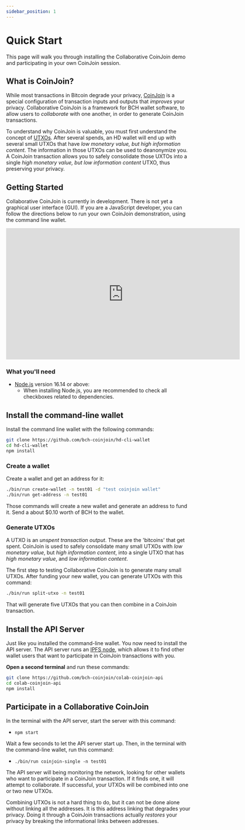 ```yaml
---
sidebar_position: 1
---
```


# Quick Start
This page will walk you through installing the Collaborative CoinJoin demo and participating in your own CoinJoin session.

## What is CoinJoin?

While most transactions in Bitcoin degrade your privacy, [CoinJoin](https://en.bitcoin.it/wiki/CoinJoin) is a special configuration of transaction inputs and outputs that *improves* your privacy. Collaborative CoinJoin is a framework for BCH wallet software, to allow users to *collaborate* with one another, in order to generate CoinJoin transactions.

To understand why CoinJoin is valuable, you must first understand the concept of [UTXOs](https://github.com/bitcoinbook/bitcoinbook/blob/develop/ch06.asciidoc#transaction-outputs-and-inputs). After several spends, an HD wallet will end up with several small UTXOs that have *low monetary value, but high information content*. The information in those UTXOs can be used to deanonymize you. A CoinJoin transaction allows you to safely consolidate those UXTOs into a single *high monetary value, but low information content* UTXO, thus preserving your privacy.

## Getting Started

Collaborative CoinJoin is currently in development. There is not yet a graphical user interface (GUI). If you are a JavaScript developer, you can follow the directions below to run your own CoinJoin demonstration, using the command line wallet.

<iframe width="639" height="359" src="https://www.youtube.com/embed/gJEeVWsZDDM" title="Collaborative CoinJoin Quick Start" frameborder="0" allow="accelerometer; autoplay; clipboard-write; encrypted-media; gyroscope; picture-in-picture; web-share" allowfullscreen></iframe>

### What you'll need

- [Node.js](https://nodejs.org/en/download/) version 16.14 or above:
  - When installing Node.js, you are recommended to check all checkboxes related to dependencies.

## Install the command-line wallet

Install the command line wallet with the following commands:

```bash
git clone https://github.com/bch-coinjoin/hd-cli-wallet
cd hd-cli-wallet
npm install
```

### Create a wallet

Create a wallet and get an address for it:

```bash
./bin/run create-wallet -n test01 -d "test coinjoin wallet"
./bin/run get-address -n test01
```

Those commands will create a new wallet and generate an address to fund it. Send a about $0.10 worth of BCH to the wallet.

### Generate UTXOs

A UTXO is an *unspent transaction output*. These are the 'bitcoins' that get spent. CoinJoin is used to safely consolidate many small UTXOs with *low monetary value*, but *high information content*, into a single UTXO that has *high monetary value*, and *low information content*.

The first step to testing Collaborative CoinJoin is to generate many small UTXOs. After funding your new wallet, you can generate UTXOs with this command:

```bash
./bin/run split-utxo -n test01
```

That will generate five UTXOs that you can then combine in a CoinJoin transaction.

## Install the API Server

Just like you installed the command-line wallet. You now need to install the API server. The API server runs an [IPFS node](https://ipfs.io), which allows it to find other wallet users that want to participate in CoinJoin transactions with you.

**Open a second terminal** and run these commands:

```bash
git clone https://github.com/bch-coinjoin/colab-coinjoin-api
cd colab-coinjoin-api
npm install
```

## Participate in a Collaborative CoinJoin

In the terminal with the API server, start the server with this command:

- `npm start`

Wait a few seconds to let the API server start up. Then, in the terminal with the command-line wallet, run this command:

- `./bin/run coinjoin-single -n test01`

The API server will being monitoring the network, looking for other wallets who want to participate in a CoinJoin transaction. If it finds one, it will attempt to collaborate. If successful, your UTXOs will be combined into one or two new UTXOs.

Combining UTXOs is not a hard thing to do, but it can not be done alone without linking all the addresses. It is this address linking that degrades your privacy. Doing it through a CoinJoin transactions actually *restores* your privacy by breaking the informational links between addresses.

